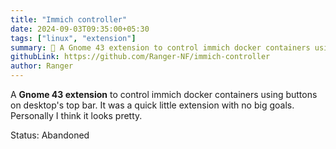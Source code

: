 ```yaml
---
title: "Immich controller"
date: 2024-09-03T09:35:00+05:30
tags: ["linux", "extension"]
summary: 🌸 A Gnome 43 extension to control immich docker containers using buttons on desktop's top bar
githubLink: https://github.com/Ranger-NF/immich-controller
author: Ranger
---
```

A __Gnome 43 extension__ to control immich docker containers using buttons on desktop's top bar. It was a quick little extension with no big goals. Personally I think it looks pretty.

Status: Abandoned
